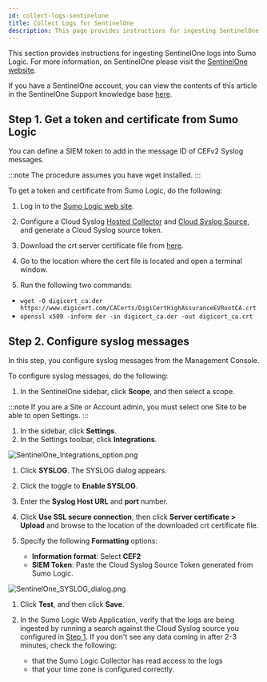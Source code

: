 ```yaml
---
id: collect-logs-sentinelone
title: Collect Logs for SentinelOne
description: This page provides instructions for ingesting SentinelOne logs into Sumo Logic.
---
```



This section provides instructions for ingesting SentinelOne logs into Sumo Logic. For more information, on SentinelOne please visit the [SentinelOne website](https://www.sentinelone.com/).

If you have a SentinelOne account, you can view the contents of this article in the SentinelOne Support knowledge base [here](https://support.sentinelone.com/hc/en-us/articles/360007044894-Syslog-Integration-with-Sumo-Logic).

## Step 1. Get a token and certificate from Sumo Logic

You can define a SIEM token to add in the message ID of CEFv2 Syslog messages.

:::note
The procedure assumes you have wget installed.
:::

To get a token and certificate from Sumo Logic, do the following:

1. Log in to the [Sumo Logic web site](https://www.sumologic.com/).

1. Configure a Cloud Syslog [Hosted Collector](/docs/send-data/collector-faq#configure-limits-collector-caching) and [Cloud Syslog Source](/docs/send-data/hosted-collectors/cloud-syslog-source), and generate a Cloud Syslog source token. 

1. Download the crt server certificate file from [here](https://www.digicert.com/CACerts/DigiCertHighAssuranceEVRootCA.crt).

1. Go to the location where the cert file is located and open a terminal window.

1. Run the following two commands:
  * `wget -O digicert_ca.der https://www.digicert.com/CACerts/DigiCertHighAssuranceEVRootCA.crt`
  * `openssl x509 -inform der -in digicert_ca.der -out digicert_ca.crt`

## Step 2. Configure syslog messages

In this step, you configure syslog messages from the Management Console.

To configure syslog messages, do the following:

1. In the SentinelOne sidebar, click **Scope**, and then select a scope.

  :::note
  If you are a Site or Account admin, you must select one Site to be able to open Settings.
  :::

1. In the sidebar, click **Settings**.
1. In the Settings toolbar, click **Integrations**.

  ![SentinelOne_Integrations_option.png](/img/send-data/SentinelOne_Integrations_option.png)

1. Click **SYSLOG**. The SYSLOG dialog appears.
1. Click the toggle to **Enable SYSLOG**.
1. Enter the **Syslog Host URL** and **port** number.
1. Click **Use SSL secure connection**, then click **Server certificate \> Upload** and browse to the location of the downloaded crt certificate file.
1. Specify the following **Formatting** options:

   * **Information format**: Select **CEF2**
   * **SIEM Token**: Paste the Cloud Syslog Source Token generated from Sumo Logic.

  ![SentinelOne_SYSLOG_dialog.png](/img/send-data/SentinelOne_SYSLOG_dialog.png)

1. Click **Test**, and then click **Save**.

1. In the Sumo Logic Web Application, verify that the logs are being ingested by running a search against the Cloud Syslog source you configured in [Step 1](#step-1-get-a-token-and-certificate-from-sumo-logic). If you don't see any data coming in after 2-3 minutes, check the following:

   * that the Sumo Logic Collector has read access to the logs
   * that your time zone is configured correctly.

 
